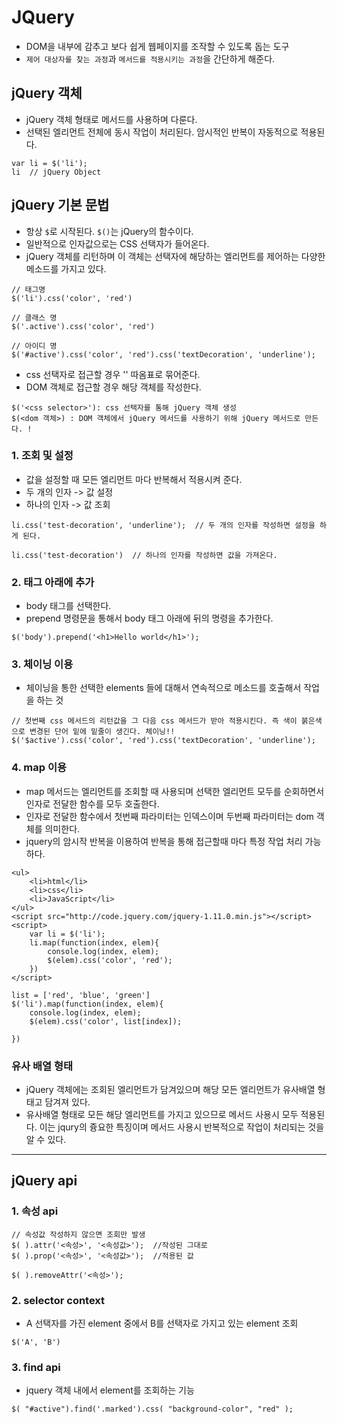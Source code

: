 # JQuery
* DOM을 내부에 감추고 보다 쉽게 웹페이지를 조작할 수 있도록 돕는 도구
* `제어 대상자를 찾는 과정`과 `메서드를 적용시키는 과정`을 간단하게 해준다.

## jQuery 객체
* jQuery 객체 형태로 메서드를 사용하며 다룬다.
* 선택된 엘리먼트 전체에 동시 작업이 처리된다. 암시적인 반복이 자동적으로 적용된다.
~~~
var li = $('li');
li  // jQuery Object
~~~

## jQuery 기본 문법

* 항상 `$`로 시작된다. `$()`는 jQuery의 함수이다. 
* 일반적으로 인자값으로는 CSS 선택자가 들어온다. 
* jQuery 객체를 리턴하며 이 객체는 선택자에 해당하는 엘리먼트를 제어하는 다양한 메소드를 가지고 있다. 

~~~
// 태그명
$('li').css('color', 'red')     

// 클래스 명
$('.active').css('color', 'red')

// 아이디 명
$('#active').css('color', 'red').css('textDecoration', 'underline');
~~~

* css 선택자로 접근할 경우 '' 따옴표로 묶어준다.
* DOM 객체로 접근할 경우 해당 객체를 작성한다.
~~~
$('<css selector>'): css 선택자를 통해 jQuery 객체 생성
$(<dom 객체>) : DOM 객체에서 jQuery 메서드를 사용하기 위해 jQuery 메서드로 만든다. !
~~~

### 1. 조회 및 설정
* 값을 설정할 때 모든 엘리먼트 마다 반복해서 적용시켜 준다.
* 두 개의 인자 -> 값 설정
* 하나의 인자 -> 값 조회
~~~
li.css('test-decoration', 'underline');  // 두 개의 인자를 작성하면 설정을 하게 된다.

li.css('test-decoration')  // 하나의 인자를 작성하면 값을 가져온다. 
~~~

### 2. 태그 아래에 추가
* body 태그를 선택한다.
* prepend 명령문을 통해서 body 태그 아래에 뒤의 명령을 추가한다.
~~~
$('body').prepend('<h1>Hello world</h1>');
~~~

### 3. 체이닝 이용
* 체이닝을 통한 선택한 elements 들에 대해서 연속적으로 메소드를 호출해서 작업을 하는 것
~~~
// 첫번째 css 메서드의 리턴값을 그 다음 css 메서드가 받아 적용시킨다. 즉 색이 붉은색으로 변경된 단어 밑에 밑줄이 생긴다. 체이닝!!
$('$active').css('color', 'red').css('textDecoration', 'underline');
~~~

### 4. map 이용
* map 메서드는 엘리먼트를 조회할 때 사용되며 선택한 엘리먼트 모두를 순회하면서 인자로 전달한 함수를 모두 호출한다.
* 인자로 전달한 함수에서 첫번째 파라미터는 인덱스이며 두번째 파라미터는 dom 객체를 의미한다.
* jquery의 암시작 반복을 이용하여 반복을 통해 접근할때 마다 특정 작업 처리 가능하다. 

~~~
<ul>
    <li>html</li>
    <li>css</li>
    <li>JavaScript</li>
</ul>
<script src="http://code.jquery.com/jquery-1.11.0.min.js"></script>
<script>
    var li = $('li');
    li.map(function(index, elem){
        console.log(index, elem);
        $(elem).css('color', 'red');
    })
</script>
~~~

~~~
list = ['red', 'blue', 'green']
$('li').map(function(index, elem){
    console.log(index, elem);
    $(elem).css('color', list[index]);
    
})
~~~


### 유사 배열 형태
* jQuery 객체에는 조회된 엘리먼트가 담겨있으며 해당 모든 엘리먼트가 유사배열 형태고 담겨져 있다.
* 유사배열 형태로 모든 해당 엘리먼트를 가지고 있으므로 메서드 사용시 모두 적용된다. 이는 jqury의 즁요한 특징이며 메서드 사용시 반복적으로 작업이 처리되는 것을 알 수 있다.

---

## jQuery api

### 1. 속성 api
~~~
// 속성값 작성하지 않으면 조회만 발생
$( ).attr('<속성>', '<속성값>');  //작성된 그대로
$( ).prop('<속성>', '<속성값>');  //적용된 값

$( ).removeAttr('<속성>');
~~~

### 2. selector context
* A 선택자를 가진 element 중에서 B를 선택자로 가지고 있는 element 조회 
~~~
$('A', 'B')
~~~

### 3. find api
* jquery 객체 내에서 element를 조회하는 기능
~~~
$( "#active").find('.marked').css( "background-color", "red" );
~~~

